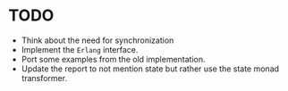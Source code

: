 # TODO

* Think about the need for synchronization
* Implement the `Erlang` interface.
* Port some examples from the old implementation.
* Update the report to not mention state but rather use the state monad
  transformer.
